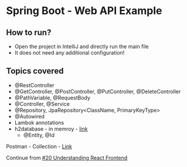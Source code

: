 # Spring Boot - Web API Example

## How to run?
- Open the project in IntelliJ and directly run the main file
- It does not need any additional configuration!

## Topics covered
- @RestController
- @GetController, @PostController, @PutController, @DeleteController
- @PathVariable, @RequestBody
- @Controller, @Service
- @Repository, JpaRepository<ClassName, PrimaryKeyType>
- @Autowired
- Lambok annotations
- h2database - in memroy - [link](http://localhost:8080/h2-console)
  - @Entity, @Id

Postman - Collection - [Link](https://web.postman.co/workspace/SpringBoot_Telusko~3a384a16-b9e5-432e-9417-5778a497b49d/collection/8409275-79ec2f9d-7ffd-4653-bca6-8f11ac40f884)

Continue from [#20 Understanding React Frontend](https://www.youtube.com/watch?v=LsCBXqiFMR0&list=PLsyeobzWxl7qbKoSgR5ub6jolI8-ocxCF&index=21)
